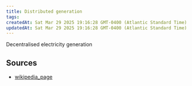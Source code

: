 ```yaml
---
title: Distributed generation
tags: 
createdAt: Sat Mar 29 2025 19:16:28 GMT-0400 (Atlantic Standard Time)
updatedAt: Sat Mar 29 2025 19:16:28 GMT-0400 (Atlantic Standard Time)
---
```



Decentralised electricity generation



## Sources
- [wikipedia_page](https://en.wikipedia.org/wiki/Distributed_generation)
